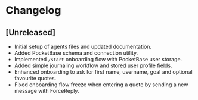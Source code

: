 # Changelog

## [Unreleased]
- Initial setup of agents files and updated documentation.
- Added PocketBase schema and connection utility.
- Implemented `/start` onboarding flow with PocketBase user storage.
- Added simple journaling workflow and stored user profile fields.
- Enhanced onboarding to ask for first name, username, goal and optional
  favourite quotes.
- Fixed onboarding flow freeze when entering a quote by sending a new
  message with ForceReply.
